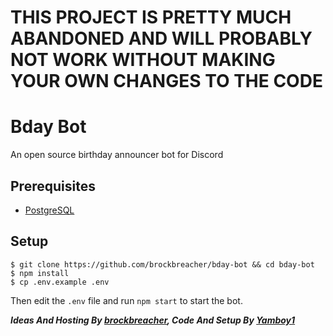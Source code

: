 # THIS PROJECT IS PRETTY MUCH ABANDONED AND WILL PROBABLY NOT WORK WITHOUT MAKING YOUR OWN CHANGES TO THE CODE


# Bday Bot
An open source birthday announcer bot for Discord

## Prerequisites
- [PostgreSQL](https://www.postgresql.org/)

## Setup
```shell script
$ git clone https://github.com/brockbreacher/bday-bot && cd bday-bot
$ npm install
$ cp .env.example .env
```
Then edit the `.env` file and run `npm start` to start the bot.

***Ideas And Hosting By [brockbreacher](https://github.com/brockbreacher), Code And Setup By [Yamboy1](https://github.com/Yamboy1)***
